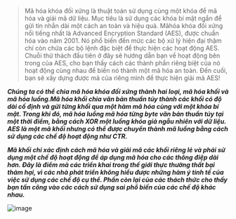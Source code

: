 > Mã hóa khóa đối xứng là thuật toán sử dụng cùng một khóa để mã hóa và giải mã dữ liệu. Mục tiêu là sử dụng các khóa bí mật ngắn để gửi tin nhắn dài một cách an toàn và hiệu quả. Mãhóa khóa đối xứng nổi tiếng nhất là Advanced Encryption Standard (AES), được chuẩn hóa vào năm 2001. Nó phổ biến đến mức các bộ xử lý hiện đại thậm chí còn chứa các bộ lệnh đặc biệt để thực hiện các hoạt động AES. Chuỗi thử thách đầu tiên ở đây sẽ hướng dẫn bạn về hoạt động bên trong của AES, cho bạn thấy cách các thành phần riêng biệt của nó hoạt động cùng nhau để biến nó thành một mã hóa an toàn. Đến cuối, bạn sẽ xây dựng được mã của riêng mình để thực hiện giải mã AES!

***Chúng ta có thể chia mã hóa khóa đối xứng thành hai loại, mã hóa khối và mã hóa luồng.Mã hóa khối chia văn bản thuần túy thành các khối có độ dài cố định và gửi từng khối qua một hàm mã hóa cùng với một khóa bí mật. Trong khi đó, mã hóa luồng mã hóa từng byte văn bản thuần túy tại một thời điểm, bằng cách XOR một luồng khóa giả ngẫu nhiên với dữ liệu. AES là một mã khối nhưng có thể được chuyển thành mã luồng bằng cách sử dụng các chế độ hoạt động như CTR.***

***Mã khối chỉ xác định cách mã hóa và giải mã các khối riêng lẻ và phải sử dụng một chế độ hoạt động để áp dụng mã hóa cho các thông điệp dài hơn. Đây là điểm mà các triển khai trong thế giới thực thường thất bại thảm hại, vì các nhà phát triển không hiểu được những hàm ý tinh tế của việc sử dụng các chế độ cụ thể. Phần còn lại của các thách thức cho thấy bạn tấn công vào các cách sử dụng sai phổ biến của các chế độ khác nhau.***

![image](https://github.com/user-attachments/assets/569722df-7103-4fae-98b5-7c92a9ae6a43)
